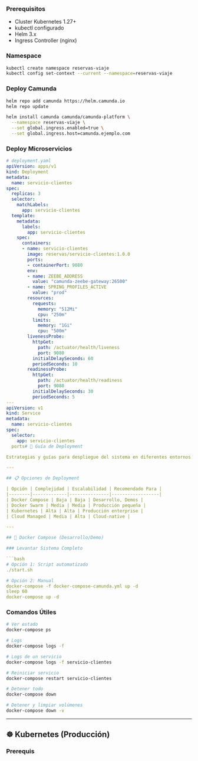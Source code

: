 ### Prerequisitos

- Cluster Kubernetes 1.27+
- kubectl configurado
- Helm 3.x
- Ingress Controller (nginx)

### Namespace

```bash
kubectl create namespace reservas-viaje
kubectl config set-context --current --namespace=reservas-viaje
```

### Deploy Camunda

```bash
helm repo add camunda https://helm.camunda.io
helm repo update

helm install camunda camunda/camunda-platform \
  --namespace reservas-viaje \
  --set global.ingress.enabled=true \
  --set global.ingress.host=camunda.ejemplo.com
```

### Deploy Microservicios

```yaml
# deployment.yaml
apiVersion: apps/v1
kind: Deployment
metadata:
  name: servicio-clientes
spec:
  replicas: 3
  selector:
    matchLabels:
      app: servicio-clientes
  template:
    metadata:
      labels:
        app: servicio-clientes
    spec:
      containers:
      - name: servicio-clientes
        image: reservas/servicio-clientes:1.0.0
        ports:
        - containerPort: 9080
        env:
        - name: ZEEBE_ADDRESS
          value: "camunda-zeebe-gateway:26500"
        - name: SPRING_PROFILES_ACTIVE
          value: "prod"
        resources:
          requests:
            memory: "512Mi"
            cpu: "250m"
          limits:
            memory: "1Gi"
            cpu: "500m"
        livenessProbe:
          httpGet:
            path: /actuator/health/liveness
            port: 9080
          initialDelaySeconds: 60
          periodSeconds: 10
        readinessProbe:
          httpGet:
            path: /actuator/health/readiness
            port: 9080
          initialDelaySeconds: 30
          periodSeconds: 5
---
apiVersion: v1
kind: Service
metadata:
  name: servicio-clientes
spec:
  selector:
    app: servicio-clientes
  ports# 🐳 Guía de Deployment

Estrategias y guías para despliegue del sistema en diferentes entornos.

---

## 📋 Opciones de Deployment

| Opción | Complejidad | Escalabilidad | Recomendado Para |
|--------|-------------|---------------|------------------|
| Docker Compose | Baja | Baja | Desarrollo, Demos |
| Docker Swarm | Media | Media | Producción pequeña |
| Kubernetes | Alta | Alta | Producción enterprise |
| Cloud Managed | Media | Alta | Cloud-native |

---

## 🐳 Docker Compose (Desarrollo/Demo)

### Levantar Sistema Completo

```bash
# Opción 1: Script automatizado
./start.sh

# Opción 2: Manual
docker-compose -f docker-compose-camunda.yml up -d
sleep 60
docker-compose up -d
```

### Comandos Útiles

```bash
# Ver estado
docker-compose ps

# Logs
docker-compose logs -f

# Logs de un servicio
docker-compose logs -f servicio-clientes

# Reiniciar servicio
docker-compose restart servicio-clientes

# Detener todo
docker-compose down

# Detener y limpiar volúmenes
docker-compose down -v
```

---

## ☸️ Kubernetes (Producción)

### Prerequis